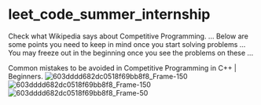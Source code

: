 # leet_code_summer_internship
Check what Wikipedia says about Competitive Programming. ... Below are some points you need to keep in mind once you start solving problems ... You may freeze out in the beginning once you see the problems on these ... 


Common mistakes to be avoided in Competitive Programming in C++ | Beginners.
![603dddd682dc0518f69bb8f8_Frame-150](https://media4.giphy.com/media/fwbZnTftCXVocKzfxR/200.webp?cid=ecf05e47kx2kibahvtsksz5npn4mvkg1lokmjv6daf0qz0hq&rid=200.webp&ct=g)
![603dddd682dc0518f69bb8f8_Frame-150](https://media1.giphy.com/media/VTtANKl0beDFQRLDTh/200w.webp?cid=ecf05e47kx2kibahvtsksz5npn4mvkg1lokmjv6daf0qz0hq&rid=200w.webp&ct=g)
![603dddd682dc0518f69bb8f8_Frame-50](https://i.gifer.com/3rNn.gif)
